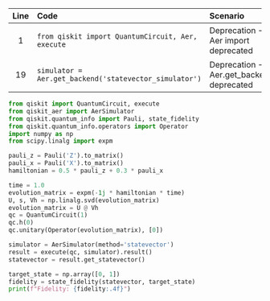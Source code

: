 | Line | Code | Scenario | Reference | Artifact | Refactoring |
| :--: | :--- | :------- | :-------: | :------- | :---------- |
| 1 | `from qiskit import QuantumCircuit, Aer, execute` | Deprecation -> Aer import deprecated | IK | Aer | `from qiskit import QuantumCircuit, execute`<br>`from qiskit_aer import AerSimulator` |
| 19 | `simulator = Aer.get_backend('statevector_simulator')` | Deprecation -> Aer.get_backend deprecated | IK | Aer | `simulator = AerSimulator(method='statevector')` |

```python
from qiskit import QuantumCircuit, execute
from qiskit_aer import AerSimulator
from qiskit.quantum_info import Pauli, state_fidelity
from qiskit.quantum_info.operators import Operator
import numpy as np
from scipy.linalg import expm

pauli_z = Pauli('Z').to_matrix()
pauli_x = Pauli('X').to_matrix()
hamiltonian = 0.5 * pauli_z + 0.3 * pauli_x

time = 1.0
evolution_matrix = expm(-1j * hamiltonian * time)
U, s, Vh = np.linalg.svd(evolution_matrix)
evolution_matrix = U @ Vh
qc = QuantumCircuit(1)
qc.h(0)
qc.unitary(Operator(evolution_matrix), [0])

simulator = AerSimulator(method='statevector')
result = execute(qc, simulator).result()
statevector = result.get_statevector()

target_state = np.array([0, 1])
fidelity = state_fidelity(statevector, target_state)
print(f"Fidelity: {fidelity:.4f}")
```